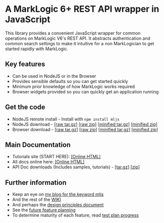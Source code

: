 # A MarkLogic 6+ REST API wrapper in JavaScript

This library provides a convenient JavaScript wrapper for common operations on MarkLogic V6's REST API. It abstracts authentication and common search settings to make it intuitive for a non MarkLogician to get started rapidly with MarkLogic.

## Key features
 - Can be used in NodeJS or in the Browser
 - Provides sensible defaults so you can get started quickly
 - Minimum prior knowledge of how MarkLogic works required
 - Browser widgets provided so you can quickly get an application running
 
## Get the code
 - NodeJS remote install - Install with `npm install mljs`
 - NodeJS download - [\[raw tar.gz\]](https://github.com/adamfowleruk/mljs/blob/master/dist/mljs-nodejs.tar.gz) [\[raw zip\]](https://github.com/adamfowleruk/mljs/blob/master/dist/mljs-nodejs.zip) [\[minified tar.gz\]](https://github.com/adamfowleruk/mljs/blob/master/dist/mljs-nodejs-minified.tar.gz) [\[minified zip\]](https://github.com/adamfowleruk/mljs/blob/master/dist/mljs-nodejs-minified.zip)
 - Browser download - [\[raw tar.gz\]](https://github.com/adamfowleruk/mljs/blob/master/dist/mljs-browser.tar.gz) [\[raw zip\]](https://github.com/adamfowleruk/mljs/blob/master/dist/mljs-browser.zip) [[minified tar.gz]](https://github.com/adamfowleruk/mljs/blob/master/dist/mljs-browser-minified.tar.gz) [\[minified zip\]](https://github.com/adamfowleruk/mljs/blob/master/dist/mljs-browser-minified.zip)

## Main Documentation
 - Tutorials site (START HERE): [\[Online HTML\]](http://adamfowleruk.github.io/mljs/apidocs/core/tutorial-all.html) 
 - All docs online here: [\[Online HTML\]](http://adamfowleruk.github.io/mljs/index.html) 
 - API Doc downloads (Includes samples, tutorials) - [\[tar.gz\]](https://github.com/adamfowleruk/mljs/blob/master/dist/mljs-docs.tar.gz) [\[zip\]](https://github.com/adamfowleruk/mljs/blob/master/dist/mljs-docs.zip)
 
## Further information
 - Keep an eye on [my blog for the keyword mljs](http://adamfowlerml.wordpress.com/tag/mljs/)
 - And the rest of the [WIKI](https://github.com/adamfowleruk/mljs/wiki)
 - And perhaps the [design principles document](https://github.com/adamfowleruk/mljs/wiki/Design)
 - See the [future feature planning](https://github.com/adamfowleruk/mljs/blob/master/planning.md)
 - To determine maturity of each feature, read [test plan progress](https://github.com/adamfowleruk/mljs/blob/master/progress.md)
 
